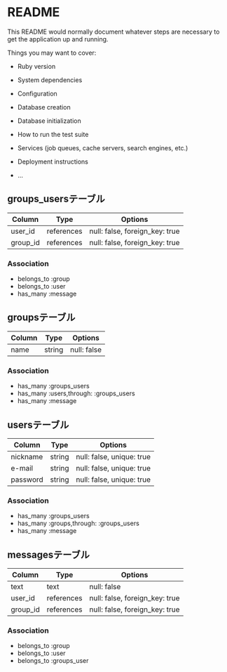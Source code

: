 # README

This README would normally document whatever steps are necessary to get the
application up and running.

Things you may want to cover:

* Ruby version

* System dependencies

* Configuration

* Database creation

* Database initialization

* How to run the test suite

* Services (job queues, cache servers, search engines, etc.)

* Deployment instructions

* ...

## groups_usersテーブル

|Column|Type|Options|
|------|----|-------|
|user_id|references|null: false, foreign_key: true|
|group_id|references|null: false, foreign_key: true|


### Association
- belongs_to :group
- belongs_to :user
- has_many :message


## groupsテーブル

|Column|Type|Options|
|------|----|-------|
|name|string|null: false

### Association
- has_many :groups_users
- has_many :users,through: :groups_users
- has_many :message
 
## usersテーブル

|Column|Type|Options|
|------|----|-------|
|nickname|string|null: false, unique: true
|e-mail|string|null: false, unique: true
|password|string|null: false, unique: true

### Association
- has_many :groups_users
- has_many :groups,through: :groups_users
- has_many :message

## messagesテーブル

|Column|Type|Options|
|------|----|-------|
|text|text|null: false
|user_id|references|null: false, foreign_key: true|
|group_id|references|null: false, foreign_key: true|

### Association
- belongs_to :group
- belongs_to :user
- belongs_to :groups_user
